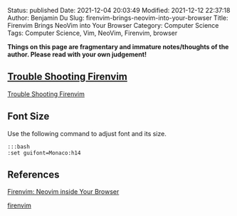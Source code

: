 Status: published
Date: 2021-12-04 20:03:49
Modified: 2021-12-12 22:37:18
Author: Benjamin Du
Slug: firenvim-brings-neovim-into-your-browser
Title: Firenvim Brings NeoVim into Your Browser
Category: Computer Science
Tags: Computer Science, Vim, NeoVim, Firenvim, browser

**Things on this page are fragmentary and immature notes/thoughts of the author. Please read with your own judgement!**

## [Trouble Shooting Firenvim](https://github.com/glacambre/firenvim/blob/master/TROUBLESHOOTING.md#troubleshooting-firenvim)
[Trouble Shooting Firenvim](https://github.com/glacambre/firenvim/blob/master/TROUBLESHOOTING.md#troubleshooting-firenvim)

## Font Size 

Use the following command to adjust font and its size.

    :::bash
    :set guifont=Monaco:h14

## References 

[Firenvim: Neovim inside Your Browser](https://jdhao.github.io/2020/01/01/firenvim_nvim_inside_browser/)

[firenvim](https://github.com/glacambre/firenvim)

